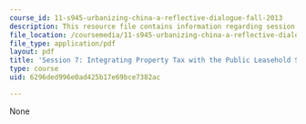 ```yaml
---
course_id: 11-s945-urbanizing-china-a-reflective-dialogue-fall-2013
description: This resource file contains information regarding session 7.
file_location: /coursemedia/11-s945-urbanizing-china-a-reflective-dialogue-fall-2013/6296ded996e0ad425b17e69bce7382ac_MIT11_S945F13_Session7.pdf
file_type: application/pdf
layout: pdf
title: 'Session 7: Integrating Property Tax with the Public Leasehold System'
type: course
uid: 6296ded996e0ad425b17e69bce7382ac

---
```

None